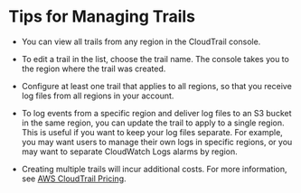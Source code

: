# Tips for Managing Trails<a name="cloudtrail-concepts-trails-managing-and-using"></a>

+ You can view all trails from any region in the CloudTrail console\. 

+ To edit a trail in the list, choose the trail name\. The console takes you to the region where the trail was created\.

+ Configure at least one trail that applies to all regions, so that you receive log files from all regions in your account\.

+ To log events from a specific region and deliver log files to an S3 bucket in the same region, you can update the trail to apply to a single region\. This is useful if you want to keep your log files separate\. For example, you may want users to manage their own logs in specific regions, or you may want to separate CloudWatch Logs alarms by region\.

+ Creating multiple trails will incur additional costs\. For more information, see [AWS CloudTrail Pricing](https://aws.amazon.com/cloudtrail/pricing/)\. 